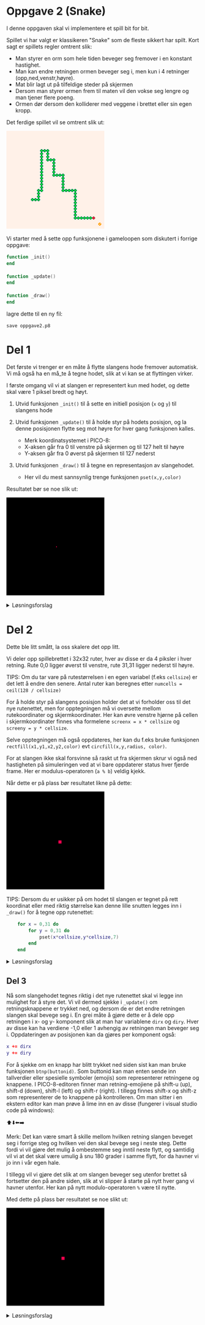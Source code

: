 # Oppgave 2 (Snake)

I denne oppgaven skal vi implementere et spill bit for bit.

Spillet vi har valgt er klassikeren "Snake" som de fleste sikkert har spilt. Kort sagt er spillets regler omtrent slik:
- Man styrer en orm som hele tiden beveger seg fremover i en konstant hastighet.
- Man kan endre retningen ormen beveger seg i, men kun i 4 retninger (opp,ned,venstr,høyre). 
- Mat blir lagt ut på tilfeldige steder på skjermen
- Dersom man styrer ormen frem til maten vil den vokse seg lengre og man tjener flere poeng. 
- Ormen dør dersom den kolliderer med veggene i brettet eller sin egen kropp.

Det ferdige spillet vil se omtrent slik ut:

![snake](snake_sprites_2.gif)

Vi starter med å sette opp funksjonene i gameloopen som diskutert i forrige oppgave:

```lua
function _init()
end

function _update()
end

function _draw()
end
```

lagre dette til en ny fil:

```
save oppgave2.p8
```
# Del 1

Det første vi trenger er en måte å flytte slangens hode fremover automatisk. Vi må også ha en må_te å tegne hodet, slik at vi kan se at flyttingen virker.

I første omgang vil vi at slangen er representert kun med hodet, og dette skal være 1 piksel bredt og høyt.
1. Utvid funksjonen `_init()` til å sette en initiell posisjon (`x` og `y`) til slangens hode
1. Utvid funksjonen `_update()` til å holde styr på hodets posisjon, og la denne posisjonen flytte seg mot høyre for hver gang funksjonen kalles.
    - Merk koordinatsystemet i PICO-8:
    - X-aksen går fra 0 til venstre på skjermen og til 127 helt til høyre
    - Y-aksen går fra 0 øverst på skjermen til 127 nederst

2. Utvid funksjonen `_draw()` til å tegne en representasjon av slangehodet.
    - Her vil du mest sannsynlig trenge funksjonen `pset(x,y,color)`

Resultatet bør se noe slik ut:

![oppgave 2.1](oppgave2_1.gif)

<details>
<summary>Løsningsforslag</summary>

```lua
function _init()
    -- Starter midt på skjermen
	x = 64
	y = 64
end

function _update()
    -- Øker x-koordinatet med 1
	x += 1
end	

function _draw()
    -- Tømme skjermen
    cls(0) 
    --Tegne rød piksel på gitt posisjon
	pset(x,y,8) 
end
```

</details>

# Del 2

Dette ble litt smått, la oss skalere det opp litt.

Vi deler opp spillebrettet i 32x32 ruter, hver av disse er da 4 piksler i hver retning. Rute 0,0 ligger øverst til venstre, rute 31,31 ligger nederst til høyre.

TIPS: Om du tar vare på rutestørrelsen i en egen variabel (f.eks `cellsize`) er det lett å endre den senere. Antal ruter kan beregnes etter
`numcells = ceil(128 / cellsize)`

For å holde styr på slangens posisjon holder det at vi forholder oss til det nye rutenettet, men for opptegningen må vi oversette mellom rutekoordinater og skjermkoordinater. Her kan øvre venstre hjørne på cellen i skjermkoordinater finnes vha formelene 
`screenx = x * cellsize` og `screeny = y * cellsize`.

Selve opptegningen må også oppdateres, her kan du f.eks bruke funksjonen `rectfill(x1,y1,x2,y2,color)` evt `circfill(x,y,radius, color)`.

For at slangen ikke skal forsvinne så raskt ut fra skjermen skrur vi også ned hastigheten på simuleringen ved at vi bare oppdaterer status hver fjerde frame. Her er modulus-operatoren (`a % b`) veldig kjekk.

Når dette er på plass bør resultatet likne på dette:

![oppgave 2.2](oppgave2_2.gif)

TIPS: Dersom du er usikker på om hodet til slangen er tegnet på rett koordinat eller med riktig størrelse kan denne lille snutten legges inn i `_draw()` for å tegne opp rutenettet:

```lua
    for x = 0,31 do
        for y = 0,31 do
            pset(x*cellsize,y*cellsize,7)
        end
    end
```
<details>
<summary>Løsningsforslag</summary>

```lua
--disse innstillingene styrer skaleringen av spillet
cellsize = 4
boardsize = 128 / cellsize

function _init()
	t = 0
	x = boardsize / 2
	y = boardsize / 2
end

function _update()
    t += 1

    -- Vi vil bare oppdatere posisjonen hver cellsize frame. 
    -- Dette oppnår vi ved å sjekke restverdien fra å dele t på cellsize.
    -- Restverdien vil nemlig være 0 hver cellsize frame
    if t % cellsize != 0 then 
        return 
    end

    --vi oppdaterer fortsatt bare verdien med 1, men 1 betyr nå 1 celle, ikke 1 piksel:
	x += 1 
end	

function _draw()
    cls(0)
    -- her må vi gange opp koordinatene med cellsize 
    -- for å gå fra cellekoordinater til skjermkoordinater:
    rectfill(x * cellsize, y * cellsize, (x + 1) * cellsize - 1, (y + 1) * cellsize - 1, 8)
end 
```
</details>

## Del 3

Nå som slangehodet tegnes riktig i det nye rutenettet skal vi legge inn mulighet for å styre det. Vi vil dermed sjekke i `_update()` om retningsknappene er trykket ned, og dersom de er det endre retningen slangen skal bevege seg i. En grei måte å gjøre dette er å dele opp retningen i x- og y- komponent slik at man har variablene `dirx` og `diry`. Hver av disse kan ha verdiene -1,0 eller 1 avhengig av retningen man beveger seg i. Oppdateringen av posisjonen kan da gjøres per komponent også:

```lua
x += dirx
y += diry
```

For å sjekke om en knapp har blitt trykket ned siden sist kan man bruke funksjonen `btnp(buttonid)`. Som buttonid kan man enten sende inn tallverdier eller spesielle symboler (emojis) som representerer retningene og knappene. I PICO-8-editoren finner man retning-emojiene på shift-u (up), shift-d (down), shift-l (left) og shift-r (right). I tillegg finnes shift-x og shift-z som representerer de to knappene på kontrolleren. Om man sitter i en ekstern editor kan man prøve å lime inn en av disse (fungerer i visual studio code på windows):

⬆️⬇️⬅️➡️

Merk: Det kan være smart å skille mellom hvilken retning slangen beveget seg i forrige steg og hvilken vei den skal bevege seg i neste steg. Dette fordi vi vil gjøre det mulig å ombestemme seg inntil neste flytt, og samtidig vil vi at det skal være umulig å snu 180 grader i samme flytt, for da havner vi jo inn i vår egen hale.

I tillegg vil vi gjøre det slik at om slangen beveger seg utenfor brettet så fortsetter den på andre siden, slik at vi slipper å starte på nytt hver gang vi havner utenfor. Her kan på nytt modulo-operatoren `%` være til nytte.

Med dette på plass bør resultatet se noe slikt ut:

![oppgave 2.3](oppgave2_3.gif)

<details>
<summary>Løsningsforslag</summary>

```lua
cellsize = 4
boardsize = 128 / cellsize

function _init()
	t = 0
	x = boardsize / 2
    y = boardsize / 2
    -- initiell retning:
	dirx = 1
    diry = 0
    movingx = dirx
    movingy = diry
end

function checkinput()
    -- endre (neste) retning avhengig av knappen som ble trykket ned
    -- merk sjekkene mot moving[x|y] der vi sjekker at man ikke snur
    -- 180 grader i samme flytt
    if btn(⬆️) and movingy != 1 then
        diry = -1
        dirx = 0
    elseif btn(⬇️) and movingy != -1 then
        diry = 1
        dirx = 0
    elseif btn(⬅️) and movingx != 1 then
        dirx = -1
        diry = 0
    elseif btn(➡️) and movingx != -1 then
        dirx = 1
        diry = 0
    end
end		

function move()
    -- oppdatere x- og y-posisjon, ta høyde for 
    -- at man beveger seg ut av brettet og inn på andre siden:
	x = (x + dirx) % boardsize
    y = (y + diry) % boardsize
    -- lagre unna retningen for forrige flytt slik at vi kan sjekke mot det i checkinput()
	movingx = dirx
	movingy = diry
end

function _update()
    t += 1
    -- vi sjekker input for hver frame selv om vi ikke oppdaterer 
    -- posisjonen så ofte, dette så vi ikke går glipp av tastetrykk:
	checkinput()
	if t % cellsize != 0 then return end
	move()
end	

function _draw()
	cls(0)
	rectfill(x*cellsize,y*cellsize,(x+1) * cellsize - 1, (y + 1) * cellsize - 1, 8)
end```
</details>